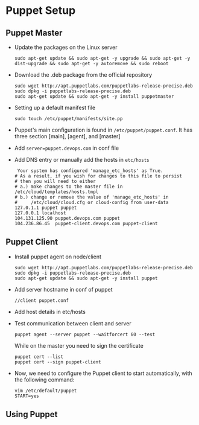 # Puppet Setup

## Puppet Master
- Update the packages on the Linux server

    ```
    sudo apt-get update && sudo apt-get -y upgrade && sudo apt-get -y dist-upgrade && sudo apt-get -y autoremove && sudo reboot
    ```

- Download the .deb package from the official repository

    ```
    sudo wget http://apt.puppetlabs.com/puppetlabs-release-precise.deb
    sudo dpkg -i puppetlabs-release-precise.deb
    sudo apt-get update && sudo apt-get -y install puppetmaster
    ```

-  Setting up a default manifest file
    
    ```
    sudo touch /etc/puppet/manifests/site.pp
    ```

- Puppet's main configuration is found in `/etc/puppet/puppet.conf`. It has three section [main], [agent], and [master]

- Add `server=puppet.devops.com` in conf file

- Add DNS entry or manually add the hosts in `etc/hosts`

    ```
     Your system has configured 'manage_etc_hosts' as True.
    # As a result, if you wish for changes to this file to persist
    # then you will need to either
    # a.) make changes to the master file in /etc/cloud/templates/hosts.tmpl
    # b.) change or remove the value of 'manage_etc_hosts' in
    #     /etc/cloud/cloud.cfg or cloud-config from user-data
    127.0.1.1 puppet puppet
    127.0.0.1 localhost
    104.131.125.90 puppet.devops.com puppet
    104.236.86.45  puppet-client.devops.com puppet-client
    ```

## Puppet Client
- Install puppet agent on node/client

    ```
    sudo wget http://apt.puppetlabs.com/puppetlabs-release-precise.deb
    sudo dpkg -i puppetlabs-release-precise.deb
    sudo apt-get update && sudo apt-get -y install puppet
    ```

- Add server hostname in conf of puppet

    ```
    //client puppet.conf
    ```

- Add host details in etc/hosts

- Test communication between client and server
    ```
    puppet agent --server puppet --waitforcert 60 --test
    ```
    While on the master you need to sign the certificate
    ```
    puppet cert --list
    puppet cert --sign puppet-client
    ```

- Now, we need to configure the Puppet client to start automatically, with the following command:
    ```
    vim /etc/default/puppet
    START=yes  
    ```

## Using Puppet
